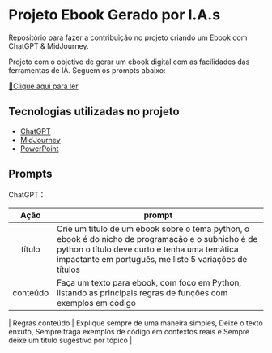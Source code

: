 # Projeto Ebook Gerado por I.A.s
Repositório para fazer a contribuição no projeto criando um Ebook com ChatGPT & MidJourney.

Projeto com o objetivo de gerar um ebook digital com as facilidades das ferramentas de IA. Seguem os prompts abaixo:


<a href="https://github.com/felipeAguiarCode/prompts-recipe-to-create-a-ebook/blob/main/output/ebook%20-%20css%20jedi%20output.pdf" title="View PDF now"> 📕Clique aqui para ler</a>

## Tecnologias utilizadas no projeto

- [ChatGPT](https://chat.openai.com/) 
- [MidJourney](https://www.midjourney.com/app/)
- [PowerPoint](https://www.microsoft.com/en/microsoft-365/powerpoint)


## Prompts


ChatGPT：

|   Ação   | prompt                                                                                                                                                                                                                                                                         |
| :------: | ------------------------------------------------------------------------------------------------------------------------------------------------------------------------------------------------------------------------------------------------------------------------------ |
|  título  | Crie um título de um ebook sobre o tema python, o ebook é do nicho de programação e o subnicho é de python o título deve curto e tenha uma temática impactante em português, me liste 5 variações de títulos                                                        |
| conteúdo | Faça um texto para ebook, com foco em Python, listando as principais regras de funções com exemplos em código|

| Regras conteúdo | Explique sempre de uma maneira simples, Deixe o texto enxuto, Sempre traga exemplos de código em contextos reais e Sempre deixe um título sugestivo por tópico | 


